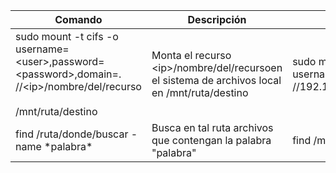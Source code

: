 
| Comando                                                                                                                   | Descripción                                                                                   | Ejemplo                                                                                                       |
| ------------------------------------------------------------------------------------------------------------------------- | --------------------------------------------------------------------------------------------- | ------------------------------------------------------------------------------------------------------------- |
| sudo mount -t cifs -o username=\<user>,password=\<password>,domain=. //\<ip>/nombre/del/recurso <br><br>/mnt/ruta/destino | Monta el recurso \<ip>/nombre/del/recursoen el sistema de archivos local en /mnt/ruta/destino | sudo mount -t cifs -o username=plaintext,password=Password123,domain=. //192.168.220.129/Finance /mnt/Finance |
| find /ruta/donde/buscar -name \*palabra*                                                                                  | Busca en tal ruta archivos que contengan la palabra "palabra"                                 | find /mnt/Finance/ -name \*cred*                                                                              |
